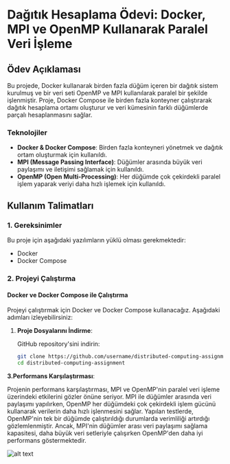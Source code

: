 # Dağıtık Hesaplama Ödevi: Docker, MPI ve OpenMP Kullanarak Paralel Veri İşleme

## Ödev Açıklaması
Bu projede, Docker kullanarak birden fazla düğüm içeren bir dağıtık sistem kurulmuş ve bir veri seti OpenMP ve MPI kullanılarak paralel bir şekilde işlenmiştir. Proje, Docker Compose ile birden fazla konteyner çalıştırarak dağıtık hesaplama ortamı oluşturur ve veri kümesinin farklı düğümlerde parçalı hesaplanmasını sağlar. 

### Teknolojiler
- **Docker & Docker Compose**: Birden fazla konteyneri yönetmek ve dağıtık ortam oluşturmak için kullanıldı.
- **MPI (Message Passing Interface)**: Düğümler arasında büyük veri paylaşımı ve iletişimi sağlamak için kullanıldı.
- **OpenMP (Open Multi-Processing)**: Her düğümde çok çekirdekli paralel işlem yaparak veriyi daha hızlı işlemek için kullanıldı.


## Kullanım Talimatları

### 1. Gereksinimler
Bu proje için aşağıdaki yazılımların yüklü olması gerekmektedir:
- Docker
- Docker Compose

### 2. Projeyi Çalıştırma

#### Docker ve Docker Compose ile Çalıştırma

Projeyi çalıştırmak için Docker ve Docker Compose kullanacağız. Aşağıdaki adımları izleyebilirsiniz:

1. **Proje Dosyalarını İndirme**:
   
   GitHub repository'sini indirin:
   ```bash
   git clone https://github.com/username/distributed-computing-assignment.git
   cd distributed-computing-assignment

**3.Performans Karşılaştırması**:


Projenin performans karşılaştırması, MPI ve OpenMP'nin paralel veri işleme üzerindeki etkilerini gözler önüne seriyor. MPI ile düğümler arasında veri paylaşımı yapılırken, OpenMP her düğümdeki çok çekirdekli işlem gücünü kullanarak verilerin daha hızlı işlenmesini sağlar. Yapılan testlerde, OpenMP'nin tek bir düğümde çalıştırıldığı durumlarda verimliliği artırdığı gözlemlenmiştir. Ancak, MPI'nin düğümler arası veri paylaşımı sağlama kapasitesi, daha büyük veri setleriyle çalışırken OpenMP'den daha iyi performans göstermektedir.

![alt text](image.png)